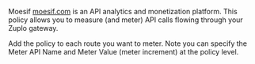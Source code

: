 Moesif [moesif.com](https://moesif.com) is an API analytics and monetization
platform. This policy allows you to measure (and meter) API calls flowing
through your Zuplo gateway.

Add the policy to each route you want to meter. Note you can specify the Meter
API Name and Meter Value (meter increment) at the policy level.
